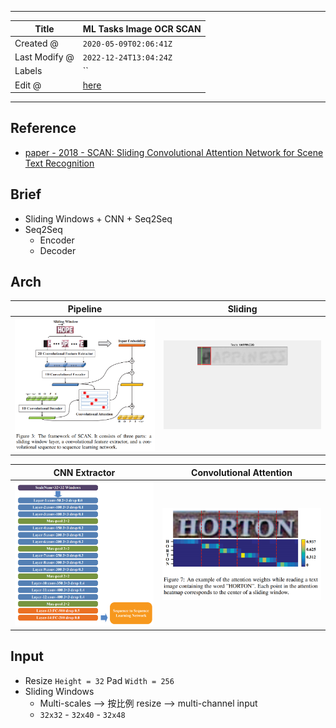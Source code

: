 -----

| Title         | ML Tasks Image OCR SCAN                               |
| ------------- | ----------------------------------------------------- |
| Created @     | `2020-05-09T02:06:41Z`                                |
| Last Modify @ | `2022-12-24T13:04:24Z`                                |
| Labels        | \`\`                                                  |
| Edit @        | [here](https://github.com/junxnone/aiwiki/issues/191) |

-----

## Reference

  - [paper - 2018 - SCAN: Sliding Convolutional Attention Network for
    Scene Text Recognition](https://arxiv.org/pdf/1806.00578v1.pdf)

## Brief

  - Sliding Windows + CNN + Seq2Seq
  - Seq2Seq
      - Encoder
      - Decoder

## Arch

| Pipeline                                                     | Sliding                                                    |
| ------------------------------------------------------------ | ---------------------------------------------------------- |
| ![image](media/a8b17063c62a86847d6483a39a1135f3c6d6e8d2.png) | ![EG1](media/4de64f1d0785bb4c7df3fd0e5b6c18c4e0ea1163.gif) |

| CNN Extractor                                                | Convolutional Attention                                      |
| ------------------------------------------------------------ | ------------------------------------------------------------ |
| ![image](media/c346930aff9e549f3d79ea52733f94d78b096e30.png) | ![image](media/505d0dce43284576f0a3dd75c4a91953a4b29c20.png) |

## Input

  - Resize `Height = 32` Pad `Width = 256`
  - Sliding Windows
      - Multi-scales --\> 按比例 resize --\> multi-channel input
      - `32x32` - `32x40` - `32x48`
